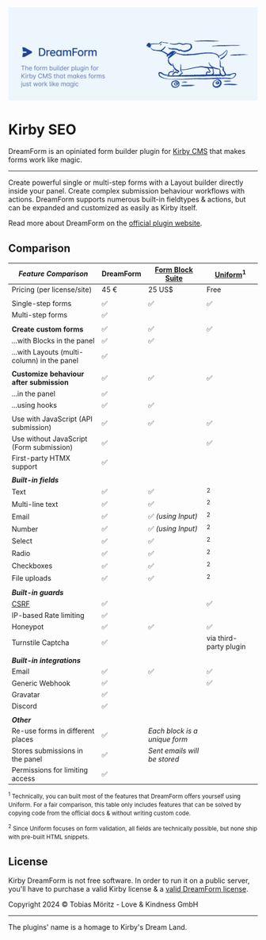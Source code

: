 ![Kirby DreamForm Banner](.github/banner.png)

# Kirby SEO

DreamForm is an opiniated form builder plugin for [Kirby CMS](https://getkirby.com/) that makes forms work like magic.

---

Create powerful single or multi-step forms with a Layout builder directly inside your panel. Create complex submission behaviour workflows with actions. DreamForm supports numerous built-in fieldtypes & actions, but can be expanded and customized as easily as Kirby itself.

Read more about DreamForm on the [official plugin website](https://plugins.andkindness.com/dreamform).

## Comparison

| _Feature Comparison_                                 | DreamForm | [Form Block Suite](https://git.new/k/form-block-suite) | [Uniform](https://git.new/k/uniform)<sup>1</sup> |
| ---------------------------------------------------- | --------- | ------------------------------------------------------ | ------------------------------------------------ |
| Pricing (per license/site)                           | 45 €      | 25 US$                                                 | Free                                             |
|                                                      |           |                                                        |                                                  |
| Single-step forms                                    | ✅        | ✅                                                     | ✅                                               |
| Multi-step forms                                     | ✅        |                                                        |                                                  |
|                                                      |           |                                                        |                                                  |
| **Create custom forms**                              | ✅        | ✅                                                     | ✅                                               |
| ...with Blocks in the panel                          | ✅        | ✅                                                     |                                                  |
| ...with Layouts (multi-column) in the panel          | ✅        |                                                        |                                                  |
|                                                      |           |                                                        |                                                  |
| **Customize behaviour after submission**             | ✅        | ✅                                                     | ✅                                               |
| ...in the panel                                      | ✅        |                                                        |                                                  |
| ...using hooks                                       | ✅        | ✅                                                     |                                                  |
|                                                      |           |                                                        |                                                  |
| Use with JavaScript (API submission)                 | ✅        | ✅                                                     | ✅                                               |
| Use without JavaScript (Form submission)             | ✅        |                                                        | ✅                                               |
| First-party HTMX support                             | ✅        |                                                        |                                                  |
|                                                      |           |                                                        |                                                  |
| **_Built-in fields_**                                |           |                                                        |                                                  |
| Text                                                 | ✅        | ✅                                                     | <sup>2</sup>                                     |
| Multi-line text                                      | ✅        | ✅                                                     | <sup>2</sup>                                     |
| Email                                                | ✅        | ✅ _(using Input)_                                     | <sup>2</sup>                                     |
| Number                                               | ✅        | ✅ _(using Input)_                                     | <sup>2</sup>                                     |
| Select                                               | ✅        | ✅                                                     | <sup>2</sup>                                     |
| Radio                                                | ✅        | ✅                                                     | <sup>2</sup>                                     |
| Checkboxes                                           | ✅        | ✅                                                     | <sup>2</sup>                                     |
| File uploads                                         | ✅        | ✅                                                     | <sup>2</sup>                                     |
|                                                      |           |                                                        |                                                  |
| **_Built-in guards_**                                |           |                                                        |                                                  |
| [CSRF](https://owasp.org/www-community/attacks/csrf) | ✅        |                                                        | ✅                                               |
| IP-based Rate limiting                               | ✅        |                                                        |                                                  |
| Honeypot                                             | ✅        | ✅                                                     | ✅                                               |
| Turnstile Captcha                                    | ✅        |                                                        | via third-party plugin                           |
|                                                      |           |                                                        |                                                  |
| **_Built-in integrations_**                          |           |                                                        |                                                  |
| Email                                                | ✅        | ✅                                                     | ✅                                               |
| Generic Webhook                                      | ✅        |                                                        | ✅                                               |
| Gravatar                                             | ✅        |                                                        |                                                  |
| Discord                                              | ✅        |                                                        |                                                  |
|                                                      |           |                                                        |                                                  |
| **_Other_**                                          |           |                                                        |                                                  |
| Re-use forms in different places                     | ✅        | _Each block is a unique form_                          |                                                  |
| Stores submissions in the panel                      | ✅        | _Sent emails will be stored_                           |                                                  |
| Permissions for limiting access                      | ✅        |                                                        |                                                  |

<small id="1"><sup>1</sup> Technically, you can built most of the features that DreamForm offers yourself using Uniform. For a fair comparison, this table only includes features that can be solved by copying code from the official docs & without writing custom code. </small>

<small id="2"><sup>2</sup> Since Uniform focuses on form validation, all fields are technically possible, but none ship with pre-built HTML snippets. </small>

## License

Kirby DreamForm is not free software. In order to run it on a public server, you'll have to purchase a valid Kirby license & a [valid DreamForm license](https://plugins.andkindness.com/dreamform/pricing).

Copyright 2024 © Tobias Möritz - Love & Kindness GmbH

---

The plugins' name is a homage to Kirby's Dream Land.
